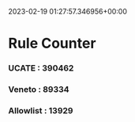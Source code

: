 2023-02-19 01:27:57.346956+00:00
# Rule Counter 
 ### UCATE : 390462

 ### Veneto : 89334

 ### Allowlist : 13929
